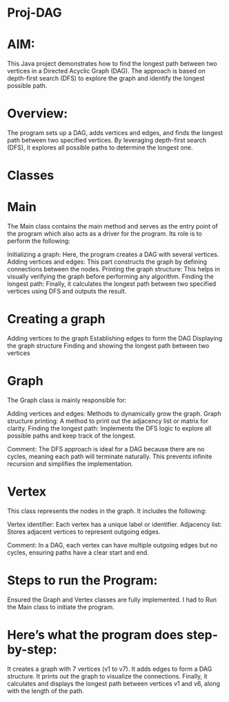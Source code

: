 # Proj-DAG
# AIM:
This Java project demonstrates how to find the longest path between two vertices in a Directed Acyclic Graph (DAG). The approach is based on depth-first search (DFS) to explore the graph and identify the longest possible path.

# Overview:
The program sets up a DAG, adds vertices and edges, and finds the longest path between two specified vertices. By leveraging depth-first search (DFS), it explores all possible paths to determine the longest one.

# Classes

# Main
The Main class contains the main method and serves as the entry point of the program which also acts as a driver for the program. Its role is to perform the following:

Initializing a graph: Here, the program creates a DAG with several vertices.
Adding vertices and edges: This part constructs the graph by defining connections between the nodes.
Printing the graph structure: This helps in visually verifying the graph before performing any algorithm.
Finding the longest path: Finally, it calculates the longest path between two specified vertices using DFS and outputs the result.

# Creating a graph
Adding vertices to the graph
Establishing edges to form the DAG
Displaying the graph structure
Finding and showing the longest path between two vertices

# Graph
The Graph class is mainly responsible for:

Adding vertices and edges: Methods to dynamically grow the graph.
Graph structure printing: A method to print out the adjacency list or matrix for clarity.
Finding the longest path: Implements the DFS logic to explore all possible paths and keep track of the longest.

Comment: The DFS approach is ideal for a DAG because there are no cycles, meaning each path will terminate naturally. This prevents infinite recursion and simplifies the implementation.

# Vertex
This class represents the nodes in the graph. It includes the following:

Vertex identifier: Each vertex has a unique label or identifier.
Adjacency list: Stores adjacent vertices to represent outgoing edges.

Comment: In a DAG, each vertex can have multiple outgoing edges but no cycles, ensuring paths have a clear start and end.

# Steps to run the Program:
Ensured the Graph and Vertex classes are fully implemented.
I had to Run the Main class to initiate the program.

# Here’s what the program does step-by-step:

It creates a graph with 7 vertices (v1 to v7).
It adds edges to form a DAG structure.
It prints out the graph to visualize the connections.
Finally, it calculates and displays the longest path between vertices v1 and v6, along with the length of the path.